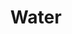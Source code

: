 ---
inv_num: 2018-010
add_credit:
url: 2018-010-water
title: Water
year: '2018'
display_year: '2018'
medium: Digitally knitted carpet
dims: 433.07 x 275.5 in
pitch:
ps:
live_url:
youtube:
related_code:
subheading:
download:
commission:
related:
layout: things-i-made
---